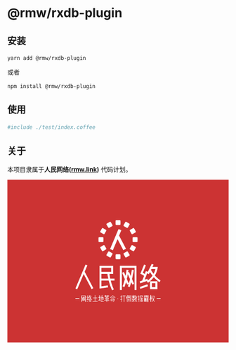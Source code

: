 # @rmw/rxdb-plugin

##  安装

```
yarn add @rmw/rxdb-plugin
```

或者

```
npm install @rmw/rxdb-plugin
```

## 使用

```coffee
#include ./test/index.coffee
```

## 关于

本项目隶属于**人民网络([rmw.link](//rmw.link))** 代码计划。

![人民网络](https://raw.githubusercontent.com/rmw-link/logo/master/rmw.red.bg.svg)
